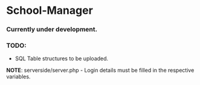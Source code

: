 # School-Manager

### Currently under development.

### TODO: 
- SQL Table structures to be uploaded.

**NOTE**: serverside/server.php - Login details must be filled in the respective variables.
